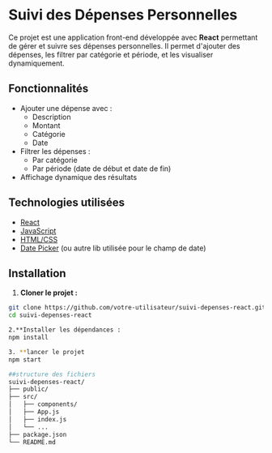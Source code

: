 #  Suivi des Dépenses Personnelles

Ce projet est une application front-end développée avec **React** permettant de gérer et suivre ses dépenses personnelles. Il permet d'ajouter des dépenses, les filtrer par catégorie et période, et les visualiser dynamiquement.

##  Fonctionnalités

- Ajouter une dépense avec :
  - Description
  - Montant
  - Catégorie
  - Date
- Filtrer les dépenses :
  - Par catégorie
  - Par période (date de début et date de fin)
- Affichage dynamique des résultats

## Technologies utilisées

- [React](https://reactjs.org/)
- [JavaScript](https://developer.mozilla.org/fr/docs/Web/JavaScript)
- [HTML/CSS](https://developer.mozilla.org/fr/docs/Web/HTML)
- [Date Picker](https://reactdatepicker.com/) (ou autre lib utilisée pour le champ de date)

##  Installation

1. **Cloner le projet :**

```bash
git clone https://github.com/votre-utilisateur/suivi-depenses-react.git
cd suivi-depenses-react

2.**Installer les dépendances :
npm install

3. **lancer le projet
npm start

##structure des fichiers
suivi-depenses-react/
├── public/
├── src/
│   ├── components/
│   ├── App.js
│   ├── index.js
│   └── ...
├── package.json
└── README.md


